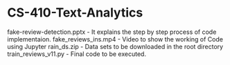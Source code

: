 # CS-410-Text-Analytics
fake-review-detection.pptx - It explains the step by step process of code implementaion.
fake_reviews_ins.mp4 - Video to show the working of Code using Jupyter
rain_ds.zip - Data sets to be downloaded in the root directory 
train_reviews_v11.py - Final code to be executed.
